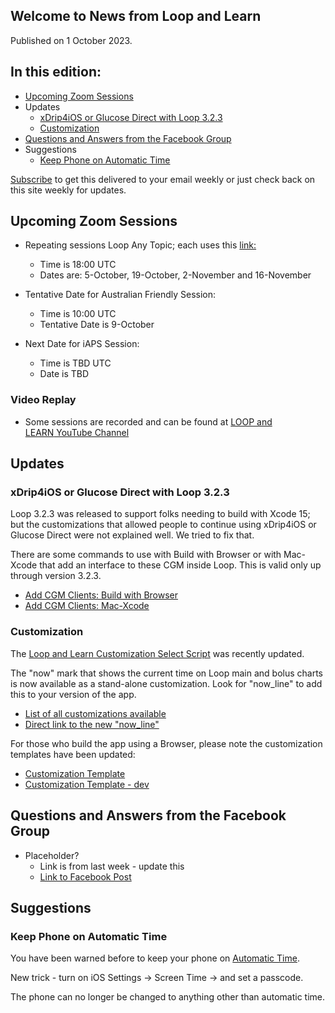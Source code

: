 ## Welcome to News from&nbsp;<span translate="no">Loop and Learn</span>&nbsp;

Published on 1 October 2023.

## In this edition:

* [Upcoming Zoom Sessions](#upcoming-zoom-sessions)
* Updates
    * [<span translate="no">xDrip4iOS or Glucose Direct with Loop 3.2.3</span>](#xdrip4ios-or-glucose-direct-with-loop-323)
    * [Customization](#customization)
* [Questions and Answers from the Facebook Group](#questions-and-answers-from-the-facebook-group)
* Suggestions
    * [Keep Phone on Automatic Time](#keep-phone-on-automatic-time)

[Subscribe](https://www.loopandlearn.org/newsletter-signup/) to get this delivered to your email weekly or just check back on this site weekly for updates.

## Upcoming Zoom Sessions

* Repeating sessions&nbsp;<span translate="no">Loop</span>&nbsp;Any Topic; each uses this [link:](https://us06web.zoom.us/j/89085412738?pwd=eXpTN2M5V3M0TEVJQktmVldBTVRYUT09)
    * Time is 18:00 UTC
    * Dates are: 5-October, 19-October, 2-November and 16-November

* Tentative Date for Australian Friendly Session:
    * Time is 10:00 UTC
    * Tentative Date is 9-October

* Next Date for iAPS Session:
    * Time is TBD UTC
    * Date is TBD

### Video Replay

* Some sessions are recorded and can be found at&nbsp;[<span translate="no">LOOP and LEARN</span>&nbsp;YouTube Channel](https://www.youtube.com/c/loopandlearn)

## Updates

### <span translate="no">xDrip4iOS or Glucose Direct with Loop 3.2.3</span>

<span translate="no">Loop 3.2.3</span>&nbsp;was released to support folks needing to build with Xcode 15; but the customizations that allowed people to continue using&nbsp;<span translate="no">xDrip4iOS or Glucose Direct</span>&nbsp;were not explained well. We tried to fix that.

There are some commands to use with Build with Browser or with Mac-Xcode that add an interface to these CGM inside&nbsp;<span translate="no">Loop</span>. This is valid only up through version 3.2.3.

* [Add CGM Clients: Build with Browser](https://www.loopandlearn.org/custom-code/#add-lnl-patches)
* [Add CGM Clients: Mac-Xcode](https://www.loopandlearn.org/custom-code/#add-cgm-323)

### Customization

The&nbsp;[<span translate="no">Loop and Learn Customization Select Script</span>](https://www.loopandlearn.org/custom-code/#custom)&nbsp;was recently updated.

The "now" mark that shows the current time on&nbsp;<span translate="no">Loop</span>&nbsp;main and bolus charts is now available as a stand-alone customization. Look for&nbsp;<span translate="no">"now_line"</span>&nbsp;to add this to your version of the app.

* [List of all customizations available](https://www.loopandlearn.org/custom-code/#custom-list)
* [Direct link to the new "now_line"](https://www.loopandlearn.org/custom-code/#now-line)

For those who build the app using a Browser, please note the customization templates have been updated:

* [<span translate="no">Customization Template</span>](https://www.loopandlearn.org/custom-code/#template)
* [<span translate="no">Customization Template - dev</span>](https://www.loopandlearn.org/custom-code/#template-dev)

## Questions and Answers from the Facebook Group

* Placeholder?
    * Link is from last week - update this
    * [Link to Facebook Post](https://www.facebook.com/groups/LOOPandLEARN/posts/3518929425030203/)

## Suggestions

### Keep Phone on Automatic Time

You have been warned before to keep your phone on [Automatic Time](https://loopkit.github.io/loopdocs/faqs/time-faqs/#loop-phone-must-be-on-automatic-time).

New trick - turn on iOS Settings -> Screen Time -> and set a passcode. 

The phone can no longer be changed to anything other than automatic time.
